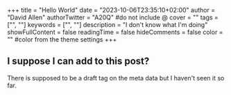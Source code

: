 +++
title = "Hello World"
date = "2023-10-06T23:35:10+02:00"
author = "David Allen"
authorTwitter = "A20Q" #do not include @
cover = ""
tags = ["", ""]
keywords = ["", ""]
description = "I don't know what I'm doing"
showFullContent = false
readingTime = false
hideComments = false
color = "" #color from the theme settings
+++

## I suppose I can add to this post?

There is supposed to be a draft tag on the meta data but I haven't seen it so far.
